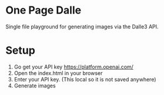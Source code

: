 # One Page Dalle

Single file playground for generating images via the Dalle3 API.

# Setup
1. Go get your API key https://platform.openai.com/
2. Open the index.html in your browser
3. Enter your API key. (This local so it is not saved anywhere)
4. Generate images
